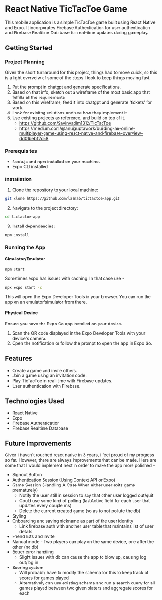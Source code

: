 # React Native TicTacToe Game

This mobile application is a simple TicTacToe game built using React Native and Expo. It incorporates Firebase Authentication for user authentication and Firebase Realtime Database for real-time updates during gameplay.

## Getting Started

### Project Planning

Given the short turnaround for this project, things had to move quick, so this is a light overveiw of some of the steps I took to keep things moving fast.

1. Put the prompt in chatgpt and generate specifications.
2. Based on that info, sketch out a wireframe of the most basic app that fulfills all the requirements
3. Based on this wireframe, feed it into chatgpt and generate 'tickets' for work.
4. Look for exisitng solutions and see how they implement it.
5. Use existing projects as reference, and build on top of it.
   - https://github.com/Savinvadim1312/TicTacToe
   - https://medium.com/@anujguptawork/building-an-online-multiplayer-game-using-react-native-and-firebase-overview-dd01bebf2d58

### Prerequisites

- Node.js and npm installed on your machine.
- Expo CLI installed

### Installation

1. Clone the repository to your local machine:

```bash
git clone https://github.com/lasnab/tictactoe-app.git
```

2. Navigate to the project directory:

```bash
cd tictactoe-app
```

3. Install dependencies:

```bash
npm install
```

### Running the App

#### Simulator/Emulator

```bash
npm start
```

Sometimes expo has issues with caching. In that case use -

```bash
npx expo start -c
```

This will open the Expo Developer Tools in your browser. You can run the app on an emulator/simulator from there.

#### Physical Device

Ensure you have the Expo Go app installed on your device.

1. Scan the QR code displayed in the Expo Developer Tools with your device's camera.
2. Open the notification or follow the prompt to open the app in Expo Go.

## Features

- Create a game and invite others.
- Join a game using an invitation code.
- Play TicTacToe in real-time with Firebase updates.
- User authentication with Firebase.

## Technologies Used

- React Native
- Expo
- Firebase Authentication
- Firebase Realtime Database

## Future Improvements

Given I haven't touched react native in 3 years, I feel proud of my progress so far. However, there are always improvements that can be made. Here are some that I would implement next in order to make the app more polished -

- Signout Button
- Authentication Session (Using Context API or Expo)
- Game Session (Handling A Case When either user exits game prematurely)
  - Notify the user still in session to say that other user logged out/quit
  - Could use some kind of polling (lastActive field for each user that updates every couple ms)
  - Delete the current created game (so as to not pollute the db)
- Styling
- Onboarding and saving nickname as part of the user identity
  - Link firebase auth with another user table that maintains list of user details
- Friend lists and invite
- Manual mode - Two players can play on the same device, one after the other (no db)
- Better error handling
  - Slight issues with db can cause the app to blow up, causing log out/log in
- Scoring system
  - Will probably have to modify the schema for this to keep track of scores for games played
  - Alternatively can use existing schema and run a search query for all games played between two given platers and aggregate scores for each
